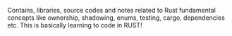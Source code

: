 Contains, libraries, source codes and notes related to Rust fundamental concepts like ownership, shadowing, enums, testing, cargo, dependencies etc. This is basically learning to code in RUST!

